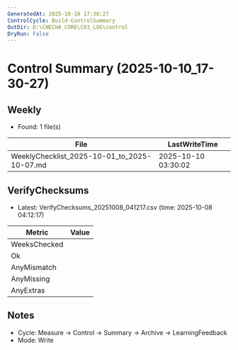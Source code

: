 ```yaml
---
GeneratedAt: 2025-10-10 17:30:27
ControlCycle: Build-ControlSummary
OutDir: D:\CHECHA_CORE\C03_LOG\control
DryRun: False
---
```

# Control Summary (2025-10-10_17-30-27)

## Weekly
- Found: 1 file(s)

| File | LastWriteTime |
|---|---|
| WeeklyChecklist_2025-10-01_to_2025-10-07.md | 2025-10-10 03:30:02 |

## VerifyChecksums
- Latest: VerifyChecksums_20251008_041217.csv (time: 2025-10-08 04:12:17)

| Metric | Value |
|---|---|
| WeeksChecked |  |
| Ok           |  |
| AnyMismatch  |  |
| AnyMissing   |  |
| AnyExtras    |  |

## Notes
- Cycle: Measure → Control → Summary → Archive → LearningFeedback
- Mode: Write
